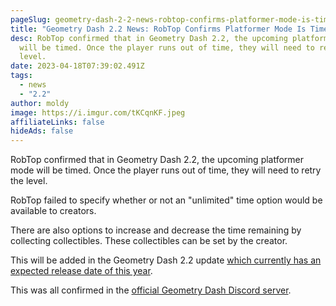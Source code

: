 ```yaml
---
pageSlug: geometry-dash-2-2-news-robtop-confirms-platformer-mode-is-timed
title: "Geometry Dash 2.2 News: RobTop Confirms Platformer Mode Is Timed"
desc: RobTop confirmed that in Geometry Dash 2.2, the upcoming platformer mode
  will be timed. Once the player runs out of time, they will need to retry the
  level.
date: 2023-04-18T07:39:02.491Z
tags:
  - news
  - "2.2"
author: moldy
image: https://i.imgur.com/tKCqnKF.jpeg
affiliateLinks: false
hideAds: false
---
```

RobTop confirmed that in Geometry Dash 2.2, the upcoming platformer mode will be timed. Once the player runs out of time, they will need to retry the level.

RobTop failed to specify whether or not an "unlimited" time option would be available to creators.

There are also options to increase and decrease the time remaining by collecting collectibles. These collectibles can be set by the creator.

This will be added in the Geometry Dash 2.2 update [which currently has an expected release date of this year](/posts/geometry-dash-2-2-release-date-confirmed-2023/).

This was all confirmed in the [official Geometry Dash Discord server](/posts/geometry-dash-discord-server-how-to-join-request-levels/).